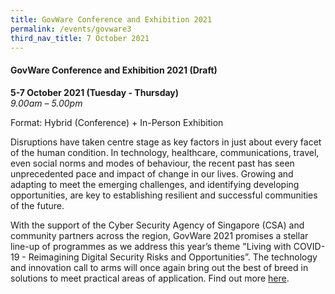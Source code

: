 ```yaml
---
title: GovWare Conference and Exhibition 2021
permalink: /events/govware3
third_nav_title: 7 October 2021
---
```


#### **GovWare Conference and Exhibition 2021 (Draft)**

**5-7 October 2021 (Tuesday - Thursday)**  
*9.00am – 5.00pm*

Format: Hybrid (Conference) + In-Person Exhibition

Disruptions have taken centre stage as key factors in just about every facet of the human condition. In technology, healthcare, communications, travel, even social norms and modes of behaviour, the recent past has seen unprecedented pace and impact of change in our lives. Growing and adapting to meet the emerging challenges, and identifying developing opportunities, are key to establishing resilient and successful communities of the future.

With the support of the Cyber Security Agency of Singapore (CSA) and community partners across the region, GovWare 2021 promises a stellar line-up of programmes as we address this year’s theme "Living with COVID-19 - Reimagining Digital Security Risks and Opportunities”. The technology and innovation call to arms will once again bring out the best of breed in solutions to meet practical areas of application. Find out more <a href="https://www.govware.sg/govware-2021/about-govware" target="_blank">here</a>.